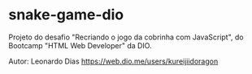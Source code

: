 # snake-game-dio

Projeto do desafio "Recriando o jogo da cobrinha com JavaScript", do Bootcamp "HTML Web Developer" da DIO.

Autor: Leonardo Dias https://web.dio.me/users/kureijiidoragon
